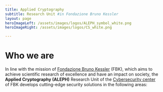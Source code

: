 ```yaml
---
title: Applied Cryptography
subtitle: Research Unit #in Fondazione Bruno Kessler
layout: page
heroImageLeft: /assets/images/logos/ALEPH_symbol_white.png
heroImageRight: /assets/images/logos/CS_white.png

---
```


# Who we are

In line with the mission of [Fondazione Bruno Kessler](https://www.fbk.eu) (FBK), which aims to achieve scientific research of excellence and have an impact on society, the **Applied Cryptography (ALEPH)** Research Unit of the [Cybersecurity center](https://www.fbk.eu/it/cybersecurity/) of FBK develops cutting-edge security solutions in the following areas:

<!-- - Access Control (e.g., attribute-based encryption, cryptographic access control)
- Privacy-Enhancing Cryptography (e.g., attribute-based encryption, secure multi-party computation, zero-knowledge proofs)
- Decentralization of Trust (e.g., distributed ledger technology, secure multi-party computation, threshold cryptography, zero-knowledge proofs)
- Post-Quantum Cryptography -->

<!-- Commented to leave room for the network graph -->
<!-- {% include topics.md %}

{% include spotlights.md %} -->


<script src="https://kit.fontawesome.com/beda7765f5.js" crossorigin="anonymous"></script>

<script type="module">

    import * as d3 from "https://cdn.jsdelivr.net/npm/d3@7/+esm";

    fetch("d3jsGraph.json")
        .then(response => response.json())
        .then(json => createGraph(json));

    function createGraph(data) {

        // Reheat the simulation when drag starts, and fix the subject position.
        function dragstarted(event) {
            if (!event.active) simulation.alphaTarget(0.3).restart();
            event.subject.fx = event.subject.x;
            event.subject.fy = event.subject.y;
        }

        // Update the subject (dragged node) position during drag.
        function dragged(event) {
            event.subject.fx = event.x;
            event.subject.fy = event.y;
        }

        // Restore the target alpha so the simulation cools after dragging ends.
        // Unfix the subject position now that it’s no longer being dragged.
        function dragended(event) {
            if (!event.active) simulation.alphaTarget(0);
            event.subject.fx = null;
            event.subject.fy = null;
        }
        
        // Specify the dimensions of the chart.
        const width = 928;
        const height = 680;

        // Specify the color scale.
        const color = d3.scaleOrdinal(d3.schemeCategory10);

        // The force simulation mutates links and nodes, so create a copy
        // so that re-evaluating this cell produces the same result.
        const links = data.links.map(d => ({...d}));
        const nodes = data.nodes.map(d => ({...d}));

        // Create a simulation with several forces.
        const simulation = d3.forceSimulation(nodes)
            .force("link", d3.forceLink(links)
                .id(d => d.id)
                .distance(250))
            .force("charge", d3.forceManyBody().strength(-1000))
            .force("x", d3.forceX())
            .force("y", d3.forceY());

        // Create the SVG container.
        const svg = d3.create("svg")
            .attr("width", width)
            .attr("height", height)
            .attr("viewBox", [-width / 2, -height / 2, width, height])
            .attr("style", "max-width: 100%; height: auto; font: 12px sans-serif;");

        // Add a line for each link, and a circle for each node.
        const link = svg.append("g")
            .attr("stroke", "#999")
            .attr("stroke-opacity", 0.6)
            .selectAll("line")
            .data(links)
            .join("line")
            .attr("stroke-width", d => Math.sqrt(d.value));

        const node = svg.append("g")
            .selectAll("g")
            .data(nodes)
            .join("g")
            .call(d3.drag()
                .on("start", dragstarted)
                .on("drag", dragged)
                .on("end", dragended)
            );

        node.append("circle")
            .attr("r", d => d.radius)
            .attr("fill", d => color(d.group));
            // .attr("stroke", "white")
            // .attr("stroke-width", 1.5)

        node.append("text")
            .attr("x", d => (d.radius+5))
            .attr("y", "0.31em")
            .text(d => d.id)
            .clone(true).lower()
            .attr("fill", "none")
            .attr("stroke", "white")
            .attr("stroke-width", 3)
            .attr("style", "z-index:50");

        node.append('use')
            .attr("x", d => (-d.radius/2))
            .attr("y", d => (-d.radius/2))
            .attr("width", d => (d.radius))
            .attr("height", d => (d.radius))
            .attr('xlink:href', d => ('fontawesome-free-6.4.0-web/icons.svg#' + d.icon));

        simulation.on("tick", () => {
            link
                .attr("x1", d => d.source.x)
                .attr("y1", d => d.source.y)
                .attr("x2", d => d.target.x)
                .attr("y2", d => d.target.y);
            node
                .attr("transform", d => `translate(${d.x},${d.y})`);
        });



        // Append the SVG element.
        d3.select("#d3jsGraph").append(function(){return svg.node();});
    }

</script>